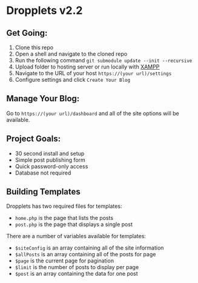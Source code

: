 Dropplets v2.2
======================================

## Get Going:
1. Clone this repo
2. Open a shell and navigate to the cloned repo
3. Run the following command `git submodule update --init --recursive`
4. Upload folder to hosting server or run locally with [XAMPP](https://www.apachefriends.org/index.html)
5. Navigate to the URL of your host `https://(your url)/settings`
6. Configure settings and click `Create Your Blog`

## Manage Your Blog:

Go to `https://(your url)/dashboard` and all of the site options will be available.

## Project Goals:

- 30 second install and setup
- Simple post publishing form
- Quick password-only access
- Database not required

## Building Templates

Dropplets has two required files for templates:

- `home.php` is the page that lists the posts
- `post.php` is the page that displays a single post

There are a number of variables available for templates:

- `$siteConfig` is an array containing all of the site information
- `$allPosts` is an array containing all of the posts for page
- `$page` is the current page for pagination
- `$limit` is the number of posts to display per page
- `$post` is an array containing the data for one post